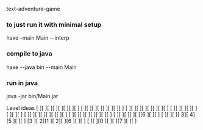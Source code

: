 text-adventure-game

### to just run it with minimal setup
haxe -main Main --interp

### compile to java
haxe --java bin --main Main

### run in java 
java -jar bin/Main.jar

Level ideas
[  ][  ][  ][  ][  ][  ][  ][  ]
[  ][  ][  ][  ][  ][  ][  ][  ]
[  ][  ][  ][  ][  ][  ][  ][  ]
[  ][  ][  ][  ][  ][  ][  ][  ]
[  ][  ][  ][  ][  ][  ][  ][  ]
[  ][  ][  ][  ][  ][  ][  ][  ]
[  ][  ][  ][  ][  ][6 ][  ][  ]
[  ][  ][  ][ 3][ 4][5 ][  ][  ]
[3 ][ 2][1 ][ 2][  ][6 ][  ][  ]
[  ][  ][0 ][  ][  ][7 ][  ][  ]
